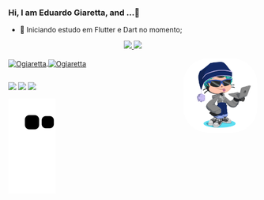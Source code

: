 ### Hi, I am Eduardo Giaretta, and ...👋

- 🔭 Iniciando estudo em Flutter e Dart no momento;

<div align="center">
  <a href="https://beacons.ai/ogiaretta">
  <img height="155em" src="https://github-readme-stats.vercel.app/api?username=Ogiaretta&show_icons=true&theme=tokyonight&include_all_commits=true&count_private=true"/>
  <img height="155em" src="https://github-readme-stats.vercel.app/api/top-langs/?username=Ogiaretta&layout=compact&langs_count=7&theme=tokyonight"/> 
</div>
  <div style="display: inline_block"><br>
  <img align="center" alt="Ogiaretta" height="30" width="40" src="https://cdn.jsdelivr.net/gh/devicons/devicon/icons/dart/dart-original.svg">
  <img align="center" alt="Ogiaretta" height="30" width="40" src="https://cdn.jsdelivr.net/gh/devicons/devicon/icons/flutter/flutter-original.svg" />
  <img align="right" alt="Rafa-pic" height="150" style="border-radius:50px;"         
       src="https://github.com/Ogiaretta/Ogiaretta/blob/main/.github/workflows/octocat-1664391190672.png">
</div>
    
  ##
 
  <div> 
  <a href="https://instagram.com/giaretta_" target="_blank"><img src="https://img.shields.io/badge/-Instagram-%23E4405F?style=for-the-badge&logo=instagram&logoColor=white" target="_blank"></a>
  <a href = "mailto:eduhgiaretta@gmail.com"><img src="https://img.shields.io/badge/-Gmail-%23333?style=for-the-badge&logo=gmail&logoColor=white" target="_blank"></a>
  <a href="https://www.linkedin.com/in/eduardo-giaretta-167219209/" target="_blank"><img src="https://img.shields.io/badge/-LinkedIn-%230077B5?style=for-the-badge&logo=linkedin&logoColor=white" target="_blank"></a> 

 ![Snake animation](https://github.com/Ogiaretta/Ogiaretta/blob/output/github-contribution-grid-snake.svg)
    
 </div>

